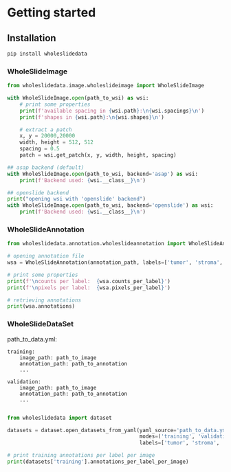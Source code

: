 # Getting started

## Installation
```bash
pip install wholeslidedata
```

### WholeSlideImage
```python
from wholeslidedata.image.wholeslideimage import WholeSlideImage

with WholeSlideImage.open(path_to_wsi) as wsi:
    # print some properties
    print(f'available spacing in {wsi.path}:\n{wsi.spacings}\n')
    print(f'shapes in {wsi.path}:\n{wsi.shapes}\n')

    # extract a patch
    x, y = 20000,20000
    width, height = 512, 512
    spacing = 0.5 
    patch = wsi.get_patch(x, y, width, height, spacing)

## asap backend (default)
with WholeSlideImage.open(path_to_wsi, backend='asap') as wsi:
    print(f'Backend used: {wsi.__class__}\n')

## openslide backend
print("opening wsi with 'openslide' backend")
with WholeSlideImage.open(path_to_wsi, backend='openslide') as wsi:
    print(f'Backend used: {wsi.__class__}\n')


```


### WholeSlideAnnotation
```python
from wholeslidedata.annotation.wholeslideannotation import WholeSlideAnnotation

# opening annotation file
wsa = WholeSlideAnnotation(annotation_path, labels=['tumor', 'stroma', 'til'])

# print some properties
print(f'\ncounts per label:  {wsa.counts_per_label}')
print(f'\npixels per label:  {wsa.pixels_per_label}')

# retrieving annotations
print(wsa.annotations)

```



### WholeSlideDataSet

path_to_data.yml:

    training:
        image_path: path_to_image
        annotation_path: path_to_annotation
        ...

    validation:
        image_path: path_to_image
        annotation_path: path_to_annotation
        ...


```python

from wholeslidedata import dataset

datasets = dataset.open_datasets_from_yaml(yaml_source='path_to_data.yml', 
                                           modes=('training', 'validation'), 
                                           labels=['tumor', 'stroma', 'til'])

# print training annotations per label per image
print(datasets['training'].annotations_per_label_per_image)

```